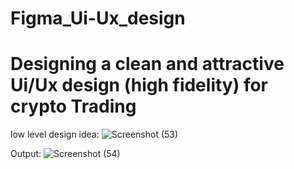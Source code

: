 # Figma_Ui-Ux_design
# Designing a clean and attractive Ui/Ux design (high fidelity) for crypto Trading
low level design idea:
![Screenshot (53)](https://github.com/Yogesh120703/Figma_Ui-Ux_design/assets/132259891/735cd7ac-8562-4e6f-8196-380ef61c01ff)

Output:
![Screenshot (54)](https://github.com/Yogesh120703/Figma_Ui-Ux_design/assets/132259891/cf22f220-8a56-48b5-b388-8441c285545f)
